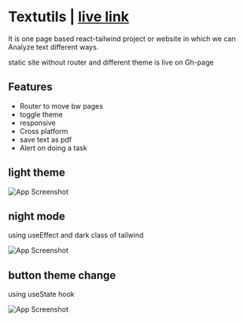 # Textutils | [live link](https://textutils-soni.netlify.app/)

It is one page based react-tailwind project or website in which we can Analyze text different ways.

static site without router and different theme is live on Gh-page






## Features

- Router to move bw pages
- toggle theme
- responsive
- Cross platform
- save text as pdf
- Alert on doing a task


## light theme

![App Screenshot](https://i.ibb.co/QnJhxMc/Screenshot-91.png )

## night mode
using useEffect and dark class of tailwind

![App Screenshot](https://i.ibb.co/K6VcMyn/Screenshot-92.png  )

## button theme change
using useState hook

![App Screenshot](https://i.ibb.co/DGtqjHx/Screenshot-90.png  )
